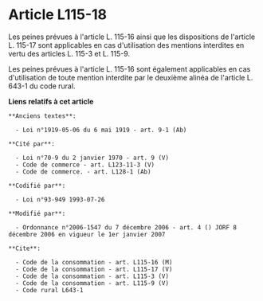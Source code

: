 # Article L115-18

Les peines prévues à l'article L. 115-16 ainsi que les dispositions de l'article L. 115-17 sont applicables en cas
d'utilisation des mentions interdites en vertu des articles L. 115-3 et L. 115-9.

Les peines prévues à l'article L. 115-16 sont également applicables en cas d'utilisation de toute mention interdite par le
deuxième alinéa de l'article L. 643-1 du code rural.

**Liens relatifs à cet article**

	**Anciens textes**:

	  - Loi n°1919-05-06 du 6 mai 1919 - art. 9-1 (Ab)

	**Cité par**:

	  - Loi n°70-9 du 2 janvier 1970 - art. 9 (V)
	  - Code de commerce - art. L123-11-3 (V)
	  - Code de commerce. - art. L128-1 (Ab)

	**Codifié par**:

	  - Loi n°93-949 1993-07-26

	**Modifié par**:

	  - Ordonnance n°2006-1547 du 7 décembre 2006 - art. 4 () JORF 8 décembre 2006 en vigueur le 1er janvier 2007

	**Cite**:

	  - Code de la consommation - art. L115-16 (M)
	  - Code de la consommation - art. L115-17 (V)
	  - Code de la consommation - art. L115-3 (V)
	  - Code de la consommation - art. L115-9 (V)
	  - Code rural L643-1
